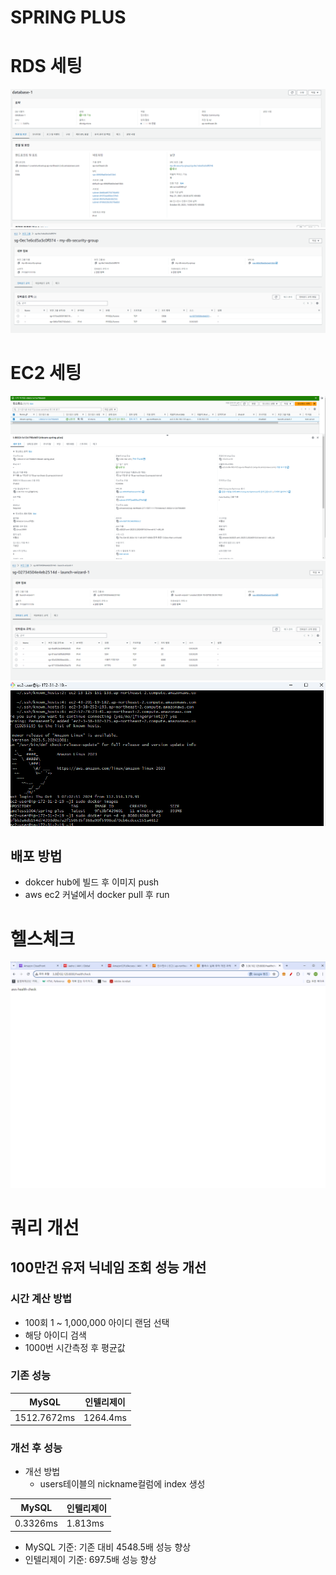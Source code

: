 # SPRING PLUS
# RDS 세팅
![rdssetting.png](./imgs/rdssetting.png)
![rdssecuritygroup.png](./imgs/rdssecuritygroup.png)
# EC2 세팅
![ec2setting.png](./imgs/ec2setting.png)
![ec2securitygroup.png](./imgs/ec2securitygroup.png)
![awslinuxdockerrun.png](./imgs/awslinuxdockerrun.png)
## 배포 방법
* dokcer hub에 빌드 후 이미지 push
* aws ec2 커널에서 docker pull 후 run
# 헬스체크
![](./imgs/healthcheck.png)
# 쿼리 개선
## 100만건 유저 닉네임 조회 성능 개선
### 시간 계산 방법
* 100회 1 ~ 1,000,000 아이디 랜덤 선택
* 해당 아이디 검색
* 1000번 시간측정 후 평균값
### 기존 성능
 
| MySQL       | 인텔리제이    |
|-------------|----------|
| 1512.7672ms | 1264.4ms |

### 개선 후 성능
* 개선 방법
  * users테이블의 nickname컬럼에 index 생성

| MySQL           | 인텔리제이     |
|-----------------|-----------|
| 0.3326ms        | 1.813ms   |

* MySQL 기준: 기존 대비 4548.5배 성능 향상
* 인텔리제이 기준: 697.5배 성능 향상 
